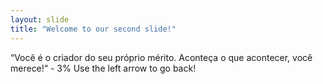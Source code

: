```yaml
---
layout: slide
title: "Welcome to our second slide!"
---
```

“Você é o criador do seu próprio mérito. Aconteça o que acontecer, você merece!“ - 3%
Use the left arrow to go back!
